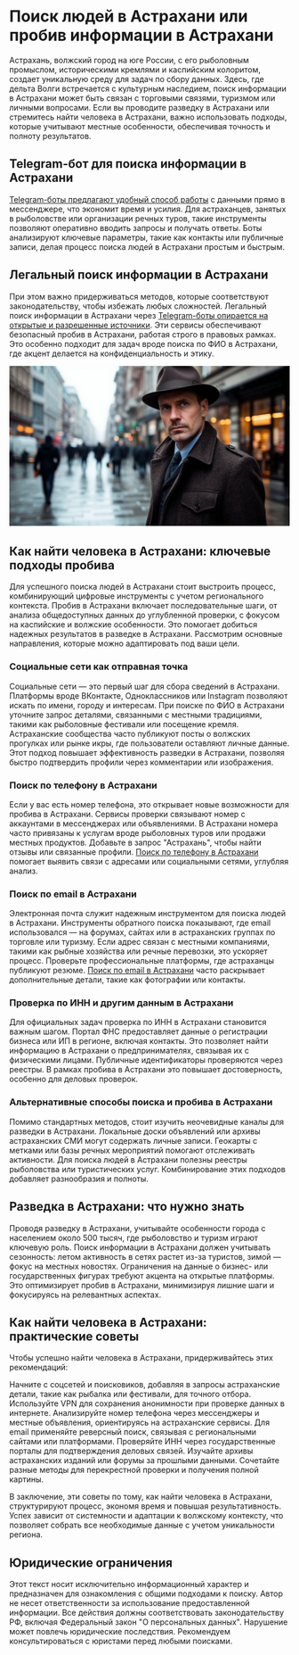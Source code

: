 # Поиск людей в Астрахани или пробив информации в Астрахани
Астрахань, волжский город на юге России, с его рыболовным промыслом, историческими кремлями и каспийским колоритом, создает уникальную среду для задач по сбору данных. Здесь, где дельта Волги встречается с культурным наследием, поиск информации в Астрахани может быть связан с торговыми связями, туризмом или личными вопросами. Если вы проводите разведку в Астрахани или стремитесь найти человека в Астрахани, важно использовать подходы, которые учитывают местные особенности, обеспечивая точность и полноту результатов.
## Telegram-бот для поиска информации в Астрахани
[Telegram-боты предлагают удобный способ работы](https://telegra.ph/Luchshij-Telegram-bot-dlya-poiska-08-07) с данными прямо в мессенджере, что экономит время и усилия. Для астраханцев, занятых в рыболовстве или организации речных туров, такие инструменты позволяют оперативно вводить запросы и получать ответы. Боты анализируют ключевые параметры, такие как контакты или публичные записи, делая процесс поиска людей в Астрахани простым и быстрым.
## Легальный поиск информации в Астрахани
При этом важно придерживаться методов, которые соответствуют законодательству, чтобы избежать любых сложностей. Легальный поиск информации в Астрахани через [Telegram-боты опирается на открытые и разрешенные источники](https://telegra.ph/Luchshij-Telegram-bot-dlya-poiska-08-07-2). Эти сервисы обеспечивают безопасный пробив в Астрахани, работая строго в правовых рамках. Это особенно подходит для задач вроде поиска по ФИО в Астрахани, где акцент делается на конфиденциальность и этику.

![Поиск людей в Астрахани, пробив в Астрахани](Поиск%20людей%20в%20Астрахани%2C%20пробив%20в%20Астрахани.jpeg)

## Как найти человека в Астрахани: ключевые подходы пробива
Для успешного поиска людей в Астрахани стоит выстроить процесс, комбинирующий цифровые инструменты с учетом регионального контекста. Пробив в Астрахани включает последовательные шаги, от анализа общедоступных данных до углубленной проверки, с фокусом на каспийские и волжские особенности. Это помогает добиться надежных результатов в разведке в Астрахани. Рассмотрим основные направления, которые можно адаптировать под ваши цели.
### Социальные сети как отправная точка
Социальные сети — это первый шаг для сбора сведений в Астрахани. Платформы вроде ВКонтакте, Одноклассников или Instagram позволяют искать по имени, городу и интересам. При поиске по ФИО в Астрахани уточните запрос деталями, связанными с местными традициями, такими как рыболовные фестивали или посещение кремля. Астраханские сообщества часто публикуют посты о волжских прогулках или рынке икры, где пользователи оставляют личные данные. Этот подход повышает эффективность разведки в Астрахани, позволяя быстро подтвердить профили через комментарии или изображения.
### Поиск по телефону в Астрахани
Если у вас есть номер телефона, это открывает новые возможности для пробива в Астрахани. Сервисы проверки связывают номер с аккаунтами в мессенджерах или объявлениями. В Астрахани номера часто привязаны к услугам вроде рыболовных туров или продажи местных продуктов. Добавьте в запрос "Астрахань", чтобы найти отзывы или связанные профили. [Поиск по телефону в Астрахани](https://dataqa.ru/poisk-po-nomeru-i-probiv-telefona-v-astrahani/) помогает выявить связи с адресами или социальными сетями, углубляя анализ.
### Поиск по email в Астрахани
Электронная почта служит надежным инструментом для поиска людей в Астрахани. Инструменты обратного поиска показывают, где email использовался — на форумах, сайтах или в астраханских группах по торговле или туризму. Если адрес связан с местными компаниями, такими как рыбные хозяйства или речные перевозки, это ускоряет процесс. Проверьте профессиональные платформы, где астраханцы публикуют резюме. [Поиск по email в Астрахани](https://dataqa.ru/poisk-po-elektronnoj-pochte-i-probiv-email-v-astrahani/) часто раскрывает дополнительные детали, такие как фотографии или контакты.
### Проверка по ИНН и другим данным в Астрахани
Для официальных задач проверка по ИНН в Астрахани становится важным шагом. Портал ФНС предоставляет данные о регистрации бизнеса или ИП в регионе, включая контакты. Это позволяет найти информацию в Астрахани о предпринимателях, связывая их с физическими лицами. Публичные идентификаторы проверяются через реестры. В рамках пробива в Астрахани это повышает достоверность, особенно для деловых проверок.
### Альтернативные способы поиска и пробива в Астрахани
Помимо стандартных методов, стоит изучить неочевидные каналы для разведки в Астрахани. Локальные доски объявлений или архивы астраханских СМИ могут содержать личные записи. Геокарты с метками или базы речных мероприятий помогают отслеживать активности. Для поиска людей в Астрахани полезны реестры рыболовства или туристических услуг. Комбинирование этих подходов добавляет разнообразия и полноты.
## Разведка в Астрахани: что нужно знать
Проводя разведку в Астрахани, учитывайте особенности города с населением около 500 тысяч, где рыболовство и туризм играют ключевую роль. Поиск информации в Астрахани должен учитывать сезонность: летом активность в сетях растет из-за туристов, зимой — фокус на местных новостях. Ограничения на данные о бизнес- или государственных фигурах требуют акцента на открытые платформы. Это оптимизирует пробив в Астрахани, минимизируя лишние шаги и фокусируясь на релевантных аспектах.
## Как найти человека в Астрахани: практические советы
Чтобы успешно найти человека в Астрахани, придерживайтесь этих рекомендаций:

Начните с соцсетей и поисковиков, добавляя в запросы астраханские детали, такие как рыбалка или фестивали, для точного отбора.
Используйте VPN для сохранения анонимности при проверке данных в интернете.
Анализируйте номер телефона через мессенджеры и местные объявления, ориентируясь на астраханские сервисы.
Для email применяйте реверсный поиск, связывая с региональными сайтами или платформами.
Проверяйте ИНН через государственные порталы для подтверждения деловых связей.
Изучайте архивы астраханских изданий или форумы за прошлыми данными.
Сочетайте разные методы для перекрестной проверки и получения полной картины.

В заключение, эти советы по тому, как найти человека в Астрахани, структурируют процесс, экономя время и повышая результативность. Успех зависит от системности и адаптации к волжскому контексту, что позволяет собрать все необходимые данные с учетом уникальности региона.
## Юридические ограничения
Этот текст носит исключительно информационный характер и предназначен для ознакомления с общими подходами к поиску. Автор не несет ответственности за использование предоставленной информации. Все действия должны соответствовать законодательству РФ, включая Федеральный закон "О персональных данных". Нарушение может повлечь юридические последствия. Рекомендуем консультироваться с юристами перед любыми поисками.

